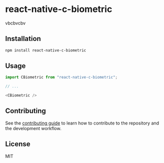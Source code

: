 # react-native-c-biometric

vbcbvcbv

## Installation

```sh
npm install react-native-c-biometric
```

## Usage

```js
import CBiometric from "react-native-c-biometric";

// ...

<CBiometric />
```

## Contributing

See the [contributing guide](CONTRIBUTING.md) to learn how to contribute to the repository and the development workflow.

## License

MIT
